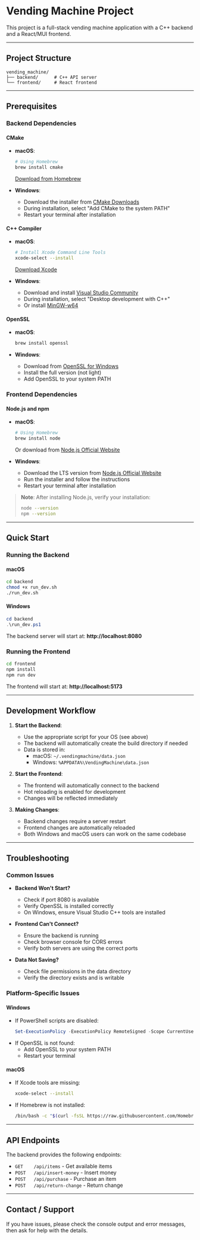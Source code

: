 # Vending Machine Project

This project is a full-stack vending machine application with a C++ backend and a React/MUI frontend.

---
## Project Structure

```
vending_machine/
├── backend/      # C++ API server
└── frontend/     # React frontend
```

---

## Prerequisites

### Backend Dependencies

#### CMake
- **macOS**:
  ```sh
  # Using Homebrew
  brew install cmake
  ```
  [Download from Homebrew](https://brew.sh/)

- **Windows**:
  - Download the installer from [CMake Downloads](https://cmake.org/download/)
  - During installation, select "Add CMake to the system PATH"
  - Restart your terminal after installation

#### C++ Compiler
- **macOS**:
  ```sh
  # Install Xcode Command Line Tools
  xcode-select --install
  ```
  [Download Xcode](https://developer.apple.com/xcode/)

- **Windows**:
  - Download and install [Visual Studio Community](https://visualstudio.microsoft.com/vs/community/)
  - During installation, select "Desktop development with C++"
  - Or install [MinGW-w64](https://www.mingw-w64.org/)

#### OpenSSL
- **macOS**:
  ```sh
  brew install openssl
  ```

- **Windows**:
  - Download from [OpenSSL for Windows](https://slproweb.com/products/Win32OpenSSL.html)
  - Install the full version (not light)
  - Add OpenSSL to your system PATH

### Frontend Dependencies

#### Node.js and npm
- **macOS**:
  ```sh
  # Using Homebrew
  brew install node
  ```
  Or download from [Node.js Official Website](https://nodejs.org/)

- **Windows**:
  - Download the LTS version from [Node.js Official Website](https://nodejs.org/)
  - Run the installer and follow the instructions
  - Restart your terminal after installation

> **Note**: After installing Node.js, verify your installation:
> ```sh
> node --version
> npm --version
> ```

---

## Quick Start

### Running the Backend

#### macOS
```sh
cd backend
chmod +x run_dev.sh
./run_dev.sh
```

#### Windows
```powershell
cd backend
.\run_dev.ps1
```

The backend server will start at: **http://localhost:8080**

### Running the Frontend

```sh
cd frontend
npm install
npm run dev
```

The frontend will start at: **http://localhost:5173**

---

## Development Workflow

1. **Start the Backend**:
   - Use the appropriate script for your OS (see above)
   - The backend will automatically create the build directory if needed
   - Data is stored in:
     - macOS: `~/.vendingmachine/data.json`
     - Windows: `%APPDATA%\VendingMachine\data.json`

2. **Start the Frontend**:
   - The frontend will automatically connect to the backend
   - Hot reloading is enabled for development
   - Changes will be reflected immediately

3. **Making Changes**:
   - Backend changes require a server restart
   - Frontend changes are automatically reloaded
   - Both Windows and macOS users can work on the same codebase

---

## Troubleshooting

### Common Issues

- **Backend Won't Start?**
  - Check if port 8080 is available
  - Verify OpenSSL is installed correctly
  - On Windows, ensure Visual Studio C++ tools are installed

- **Frontend Can't Connect?**
  - Ensure the backend is running
  - Check browser console for CORS errors
  - Verify both servers are using the correct ports

- **Data Not Saving?**
  - Check file permissions in the data directory
  - Verify the directory exists and is writable

### Platform-Specific Issues

#### Windows
- If PowerShell scripts are disabled:
  ```powershell
  Set-ExecutionPolicy -ExecutionPolicy RemoteSigned -Scope CurrentUser
  ```
- If OpenSSL is not found:
  - Add OpenSSL to your system PATH
  - Restart your terminal

#### macOS
- If Xcode tools are missing:
  ```sh
  xcode-select --install
  ```
- If Homebrew is not installed:
  ```sh
  /bin/bash -c "$(curl -fsSL https://raw.githubusercontent.com/Homebrew/install/HEAD/install.sh)"
  ```

---

## API Endpoints

The backend provides the following endpoints:

- `GET    /api/items` - Get available items
- `POST   /api/insert-money` - Insert money
- `POST   /api/purchase` - Purchase an item
- `POST   /api/return-change` - Return change

---

## Contact / Support
If you have issues, please check the console output and error messages, then ask for help with the details.